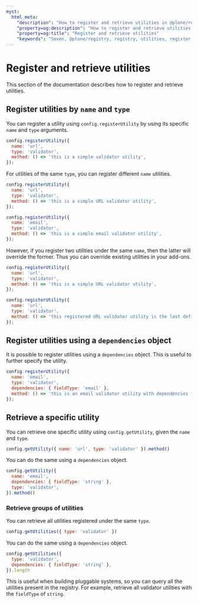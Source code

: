 ```yaml
---
myst:
  html_meta:
    "description": "How to register and retrieve utilities in @plone/registry"
    "property=og:description": "How to register and retrieve utilities in @plone/registry"
    "property=og:title": "Register and retrieve utilities"
    "keywords": "Seven, @plone/registry, registry, utilities, register, retrieve"
---
```


# Register and retrieve utilities

This section of the documentation describes how to register and retrieve utilities.


## Register utilities by `name` and `type`

You can register a utility using `config.registerUtility` by using its specific `name` and `type` arguments.

```js
config.registerUtility({
  name: 'url',
  type: 'validator',
  method: () => 'this is a simple validator utility',
});
```

For utilities of the same `type`, you can register different `name` utilities.

```js
config.registerUtility({
  name: 'url',
  type: 'validator',
  method: () => 'this is a simple URL validator utility',
});

config.registerUtility({
  name: 'email',
  type: 'validator',
  method: () => 'this is a simple email validator utility',
});
```

However, if you register two utilities under the same `name`, then the latter will override the former.
Thus you can override existing utilities in your add-ons.

```js
config.registerUtility({
  name: 'url',
  type: 'validator',
  method: () => 'this is a simple URL validator utility',
});

config.registerUtility({
  name: 'url',
  type: 'validator',
  method: () => 'this registered URL validator utility is the last defined, and therefore overrides all previous utilities with the same `name`',
});
```


## Register utilities using a `dependencies` object

It is possible to register utilities using a `dependencies` object.
This is useful to further specify the utility.

```js
config.registerUtility({
  name: 'email',
  type: 'validator',
  dependencies: { fieldType: 'email' },
  method: () => 'this is an email validator utility with dependencies for email',
});
```


## Retrieve a specific utility

You can retrieve one specific utility using `config.getUtility`, given the `name` and `type`.

```js
config.getUtility({ name: 'url', type: 'validator' }).method()
```

You can do the same using a `dependencies` object.

```js
config.getUtility({
  name: 'email',
  dependencies: { fieldType: 'string' },
  type: 'validator',
}).method()
```


### Retrieve groups of utilities

You can retrieve all utilities registered under the same `type`.

```js
config.getUtilities({ type: 'validator' })
```

You can do the same using a `dependencies` object.

```js
config.getUtilities({
  type: 'validator',
  dependencies: { fieldType: 'string' },
}).length
```

This is useful when building pluggable systems, so you can query all the utilities present in the registry.
For example, retrieve all validator utilities with the `fieldType` of `string`.
